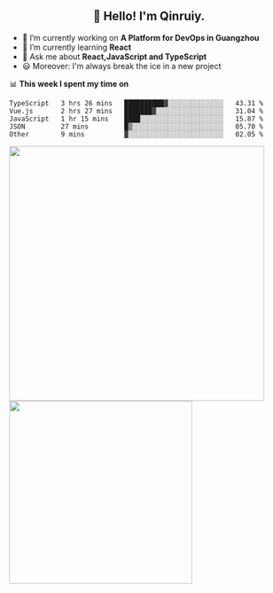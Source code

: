 <h2 align="center">👋 Hello! I'm Qinruiy.</h2>


- 🔭 I’m currently working on **A Platform for DevOps in Guangzhou**
- 🌱 I’m currently learning **React**
- 💬 Ask me about **React,JavaScript and TypeScript**
- 😃 Moreover: I'm always break the ice in a new project

📊 **This week I spent my time on**

<!--START_SECTION:waka-->
```text
TypeScript   3 hrs 26 mins   ██████████▓░░░░░░░░░░░░░░   43.31 % 
Vue.js       2 hrs 27 mins   ███████▓░░░░░░░░░░░░░░░░░   31.04 % 
JavaScript   1 hr 15 mins    ████░░░░░░░░░░░░░░░░░░░░░   15.87 % 
JSON         27 mins         █▒░░░░░░░░░░░░░░░░░░░░░░░   05.70 % 
Other        9 mins          ▓░░░░░░░░░░░░░░░░░░░░░░░░   02.05 % 
```
<!--END_SECTION:waka-->

<p>
<img align="left" width="460" src="https://github-readme-stats.vercel.app/api?username=Qinruiy&custom_title=Qrinruiy's Github Stats&theme=graywhite&hide_border=true"/> <img align="left" width="330" src="https://github-readme-stats.vercel.app/api/top-langs/?username=Qinruiy&layout=compact&theme=graywhite&hide_border=true"/>
</p>
